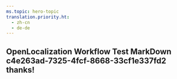 ```yaml
---
ms.topic: hero-topic
translation.priority.ht: 
  - zh-cn
  - de-de
---
```

## OpenLocalization Workflow Test MarkDown c4e263ad-7325-4fcf-8668-33cf1e337fd2 thanks!
